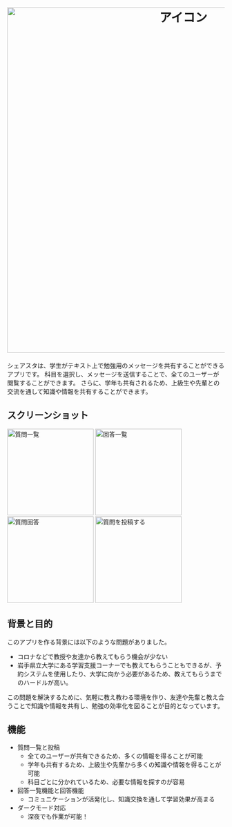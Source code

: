 <h1 align="center">
  <img
    src="https://user-images.githubusercontent.com/111327327/230820766-2d9c3696-9efa-4c29-990d-23da4061a684.png"
    width=800
    alt=アイコン
  />
</h1>

シェアスタは、学生がテキスト上で勉強用のメッセージを共有することができるアプリです。
科目を選択し、メッセージを送信することで、全てのユーザーが閲覧することができます。
さらに、学年も共有されるため、上級生や先輩との交流を通して知識や情報を共有することができます。

## スクリーンショット

<img
    src="https://user-images.githubusercontent.com/111327327/230821282-743ab2b8-82b5-4452-9800-47edc6836b92.png"
    alt="質問一覧"
    width= 200
   />  <img
    src="https://user-images.githubusercontent.com/111327327/230821531-f4dc8f79-f775-4e44-bf51-82617a392806.png"
    alt="回答一覧"
    width= 200
   />  <img
    src="https://user-images.githubusercontent.com/111327327/230821062-f8655865-2142-4f0e-aca4-e1e9ee8871b8.png"
    alt="質問回答"
    width= 200
   />  <img
    src="https://user-images.githubusercontent.com/111327327/230821908-8793f887-d839-4cb5-a1f8-243989bd751d.png"
    alt="質問を投稿する"
    width= 200
   />

## 背景と目的
このアプリを作る背景には以下のような問題がありました。
- コロナなどで教授や友達から教えてもらう機会が少ない
- 岩手県立大学にある学習支援コーナーでも教えてもらうこともできるが、予約システムを使用したり、大学に向かう必要があるため、教えてもらうまでのハードルが高い。

この問題を解決するために、気軽に教え教わる環境を作り、友達や先輩と教え合うことで知識や情報を共有し、勉強の効率化を図ることが目的となっています。

## 機能
- 質問一覧と投稿
  - 全てのユーザーが共有できるため、多くの情報を得ることが可能
  - 学年も共有するため、上級生や先輩から多くの知識や情報を得ることが可能
  - 科目ごとに分かれているため、必要な情報を探すのが容易
- 回答一覧機能と回答機能
  - コミュニケーションが活発化し、知識交換を通して学習効果が高まる
- ダークモード対応
  - 深夜でも作業が可能！

